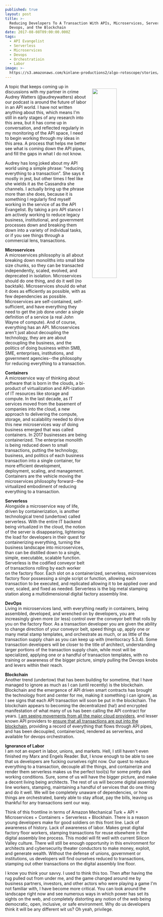 ```yaml
---
published: true
layout: post
title: >-
  Reducing Developers To A Transaction With APIs, Microservices, Serverless,
  Devops, and the Blockchain
date: 2017-08-08T09:00:00.000Z
tags:
  - API Evangelist
  - Serverless
  - Microservices
  - Devops
  - Orchestratioin
  - Labor
image: >-
  https://s3.amazonaws.com/kinlane-productions2/algo-rotoscope/stories/containership_dark_dali.jpg
---
```

<p><img src="https://s3.amazonaws.com/kinlane-productions2/algo-rotoscope/stories/containership_dark_dali.jpg" align="right" width="40%" style="padding: 15px;" /></p>A topic that keeps coming up in discussions with my partner in crime Audrey Watters (@audreywatters) about our podcast is around the future of labor in an API world. I have not written anything about this, which means I'm still in early stages of any research into this area, but it has come up in conversation, and reflected regularly in my monitoring of the API space, I need to begin working through my ideas in this area. A process that helps me better see what is coming down the API pipes, and fill the gaps in what I do not know.

Audrey has long joked about my API world using a simple phrase: "reducing everything to a transaction". She says it mostly in jest, but other times I feel like she wields it as the Cassandra she channels. I actually bring up the phrase more than she does, because it is something I regularly find myself working in the service of as the API Evangelist. By taking a pro API stance I am actively working to reduce legacy business, institutional, and government processes down and breaking them down into a variety of individual tasks, or if you see things through a commercial lens, transactions.

**Microservices**<br />
A microservices philosophy is all about breaking down monoliths into small bite size chunks, so they can be transacted independently, scaled, evolved, and deprecated in isolation. Microservices should do one thing, and do it well (no backtalk). Microservices should do what it does as efficiently as possible, with as few dependencies as possible. Microservices are self-contained, self-sufficient, and have everything they need to get the job done under a single definition of a service (a real John Wayne of compute). And of course, everything has an API. Microservices aren't just about decoupling the technology, they are are about decoupling the business, and the politics of doing business within SMB, SME, enterprises, institutions, and government agencies--the philosophy for reducing everything to a transaction.

**Containers**<br />
A microservice way of thinking about software that is born in the clouds, a bi-product of virtualization and API-ization of IT resources like storage and compute. In the last decade, as IT services moved from the basement of companies into the cloud, a new approach to delivering the compute, storage, and scalability needed to drive this new microservices way of doing business emerged that was called containers. In 2017 businesses are being containerized. The enterprise monolith is being reduced down to small transactions, putting the technology, business, and politics of each business transaction into a single container, for more efficient development, deployment, scaling, and management. Containers are the vehicle moving the microservices philosophy forward--the virtualized embodiment of reducing everything to a transaction.

**Serverless**<br />
Alongside a microservice way of life, driven by containerization, is another technological trend (undertow) called serverless. With the entire IT backend being virtualized in the cloud, the notion of the server is disappearing, lightening the load for developers in their quest for containerizing everything, turning the business landscape into microservices, than can be distilled down to a single, simple, executable, scalable function. Serverless is the codified conveyor belt of transactions rolling by each worker on the factory floor. Each slot on a containerized, serverless, microservices factory floor possessing a single script or function, allowing each transaction to be executed,  and replicated allowing it to be applied over and over, scaled, and fixed as needed. Serverless is the big metal stamping station along a multidimensional digital factory assembly line.

**DevOps**<br />
Living in microservices land, with everything neatly in containers, being assembled, developed, and wrenched on by developers, you are increasingly given more (or less) control over the conveyor belt that rolls by you on the factory floor. As a transaction developer you are given the ability to change direction of your conveyor belt, speed things up, apply one or many metal stamp templates, and orchestrate as much, or as little of the transaction supply chain as you can keep up with (meritocracy 5.3.4). Some transaction developers will be closer to the title of architect, understanding larger portions of the transaction supply chain, while most will be specialized, applying one or a handful of transaction templates, with no training or awareness of the bigger picture, simply pulling the Devops knobs and levers within their reach.

**Blockchain**<br />
Another trend (undertow) that has been building for sometime, that I have managed to ignore as much as I can (until recently) is the blockchain. Blockchain and the emergence of API driven smart contracts has brought the technology front and center for me, making it something i can ignore, as I see signs that each API transaction will soon be put in the blockchain. The blockchain appears to becoming the decentralized (ha!) and encrypted manifestation of what many of us has been calling the API contract for years. [I am seeing movements from all the major cloud providers](https://azure.microsoft.com/en-us/blog/introducing-enterprise-smart-contracts/), and lesser known API providers to [ensure that all transactions are put into the blockchain](https://medium.com/@kevinsimper/serverless-is-the-jump-before-ethereum-smart-contracts-121d92e67426), providing a record of everything that flows through API pipes, and has been decoupled, containerized, rendered as serverless, and available for devops orchestration.

**Ignorance of Labor**<br />
I am not an expert in labor, unions, and markets. Hell, I still haven't even finished my Marx and Engels Reader. But, I know enough to be able to see that us developers are fucking ourselves right now. Our quest to reduce everything to a transaction, decouple all the things, and containerize and render them serverless makes us the perfect tool(s) for some pretty dark working conditions. Sure, some of us will have the bigger picture, and make a decent living being architects. The rest of us will become digital assembly line workers, stamping, maintaining a handful of services that do one thing and do it well. We will be completely unaware of dependencies, or how things are orchestrated, barely able to stay afloat, pay the bills, leaving us thankful for any transactions sent our way.

Think of this frontline in terms of Amazon Mechanical Turk + API + Microservices + Containers + Serverless + Blockhain. There is a reason young developers make for good soldiers on this front line. Lack of awareness of history. Lack of awareness of labor. Makes great digital factory floor workers, stamping transactions for reuse elsewhere in the digital assembly line process. This model will fit well with current Silicon Valley culture. There will still be enough opportunity in this environment for architects and cybersecurity theater conductors to make money, exploit, and generate wealth. Without the defense of unions, government or institutions, us developers will find ourselves reduced to transactions, stamping out other transactions on the digital assembly line floor.

I know you think your savvy. I used to think this too. Then after having the rug pulled out from under me, and the game changed around me by business partners, investors, and other actors who were playing a game I'm not familiar with, I have become more critical. You can look around the landscape right now and see numerous ways in which power has set its sights on the web, and completely distorting any notion of the web being democratic, open, inclusive, or safe environment. Why do us developers think it will be any different wit us? Oh yeah, privilege.

